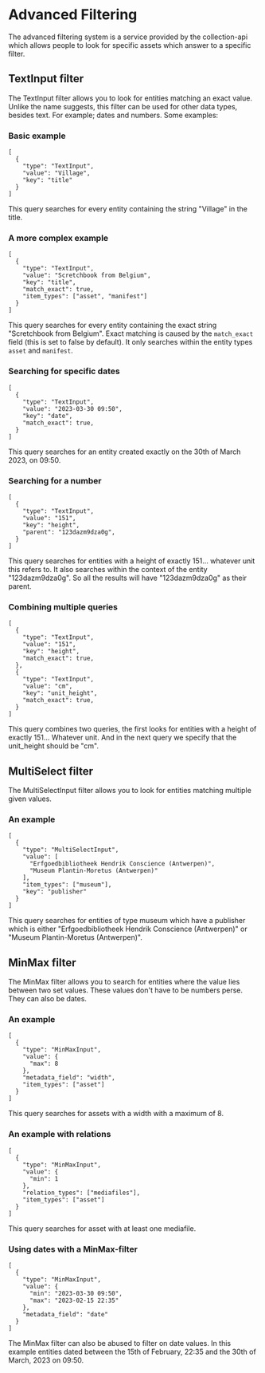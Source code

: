 # Advanced Filtering

The advanced filtering system is a service provided by the collection-api which
allows people to look for specific assets which answer to a specific filter.

## TextInput filter

The TextInput filter allows you to look for entities matching an exact value.
Unlike the name suggests, this filter can be used for other data types, besides
text. For example; dates and numbers. Some examples:

### Basic example
```
[
  {
    "type": "TextInput",
    "value": "Village",
    "key": "title"
  }
]
```
This query searches for every entity containing the string "Village" in the title.

### A more complex example
```
[
  {
    "type": "TextInput",
    "value": "Scretchbook from Belgium",
    "key": "title",
    "match_exact": true,
    "item_types": ["asset", "manifest"]
  }
]
```
This query searches for every entity containing the exact string "Scretchbook from Belgium".
Exact matching is caused by the `match_exact` field (this is set to false by
default). It only searches within the entity types `asset` and `manifest`.

### Searching for specific dates
```
[
  {
    "type": "TextInput",
    "value": "2023-03-30 09:50",
    "key": "date",
    "match_exact": true,
  }
]
```
This query searches for an entity created exactly on the 30th of March 2023, on
09:50.

### Searching for a number
```
[
  {
    "type": "TextInput",
    "value": "151",
    "key": "height",
    "parent": "123dazm9dza0g",
  }
]
```
This query searches for entities with a height of exactly 151... whatever unit
this refers to. It also searches within the context of the entity "123dazm9dza0g".
So all the results will have "123dazm9dza0g" as their parent.

### Combining multiple queries
```
[
  {
    "type": "TextInput",
    "value": "151",
    "key": "height",
    "match_exact": true,
  },
  {
    "type": "TextInput",
    "value": "cm",
    "key": "unit_height",
    "match_exact": true,
  }
]
```
This query combines two queries, the first looks for entities with a height of
exactly 151... Whatever unit. And in the next query we specify that the unit_height
should be "cm".

## MultiSelect filter

The MultiSelectInput filter allows you to look for entities matching multiple
given values.

### An example
```
[
  {
    "type": "MultiSelectInput",
    "value": [
      "Erfgoedbibliotheek Hendrik Conscience (Antwerpen)",
      "Museum Plantin-Moretus (Antwerpen)"
    ],
    "item_types": ["museum"],
    "key": "publisher"
  }
]
```
This query searches for entities of type museum which have a publisher which is
either "Erfgoedbibliotheek Hendrik Conscience (Antwerpen)" or
"Museum Plantin-Moretus (Antwerpen)".

## MinMax filter

The MinMax filter allows you to search for entities where the value lies between
two set values. These values don't have to be numbers perse. They can also be
dates.

### An example
```
[
  {
    "type": "MinMaxInput",
    "value": {
      "max": 8
    },
    "metadata_field": "width",
    "item_types": ["asset"]
  }
]
```
This query searches for assets with a width with a maximum of 8.

### An example with relations
```
[
  {
    "type": "MinMaxInput",
    "value": {
      "min": 1
    },
    "relation_types": ["mediafiles"],
    "item_types": ["asset"]
  }
]
```
This query searches for asset with at least one mediafile.

### Using dates with a MinMax-filter
```
[
  {
    "type": "MinMaxInput",
    "value": {
      "min": "2023-03-30 09:50",
      "max": "2023-02-15 22:35"
    },
    "metadata_field": "date"
  }
]
```
The MinMax filter can also be abused to filter on date values. In this example
entities dated between the 15th of February, 22:35 and the 30th of March, 2023
on 09:50.
